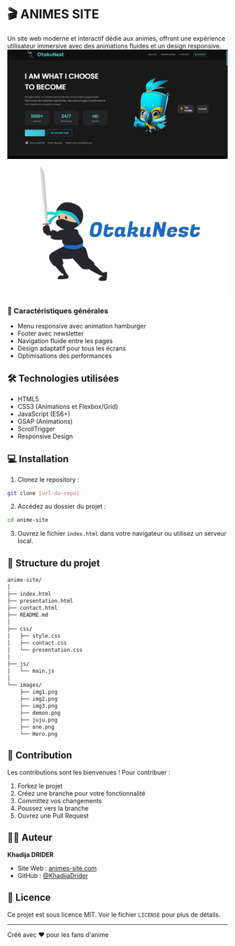 # 🎬 ANIMES SITE

Un site web moderne et interactif dédié aux animes, offrant une expérience utilisateur immersive avec des animations fluides et un design responsive.
![Exécution du projet](images/Execution.jpg)
![logo du projet](images/logo1.png)

### 🎯 Caractéristiques générales
- Menu responsive avec animation hamburger
- Footer avec newsletter
- Navigation fluide entre les pages
- Design adaptatif pour tous les écrans
- Optimisations des performances

## 🛠 Technologies utilisées

- HTML5
- CSS3 (Animations et Flexbox/Grid)
- JavaScript (ES6+)
- GSAP (Animations)
- ScrollTrigger
- Responsive Design

## 💻 Installation

1. Clonez le repository :
```bash
git clone [url-du-repo]
```

2. Accédez au dossier du projet :
```bash
cd anime-site
```

3. Ouvrez le fichier `index.html` dans votre navigateur ou utilisez un serveur local.

## 📁 Structure du projet

```
anime-site/
│
├── index.html
├── presentation.html
├── contact.html
├── README.md
│
├── css/
│   ├── style.css
│   ├── contact.css
│   └── presentation.css
│
├── js/
│   └── main.js
│
└── images/
    ├── img1.png
    ├── img2.png
    ├── img3.png
    ├── demon.png
    ├── juju.png
    ├── one.png
    └── Hero.png
```
## 🤝 Contribution

Les contributions sont les bienvenues ! Pour contribuer :

1. Forkez le projet
2. Créez une branche pour votre fonctionnalité
3. Committez vos changements
4. Poussez vers la branche
5. Ouvrez une Pull Request

## 👩‍💻 Auteur

**Khadija DRIDER**
- Site Web : [animes-site.com](https://animes-site.com)
- GitHub : [@KhadijaDrider](https://github.com/Duja1323)

## 📄 Licence

Ce projet est sous licence MIT. Voir le fichier `LICENSE` pour plus de détails.

---
Créé avec ❤️ pour les fans d'anime 